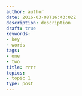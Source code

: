```yaml
---
author: author
date: 2016-03-08T16:43:02Z
description: description
draft: true
keywords:
- key
- words
tags:
- one
- two
title: rrrr
topics:
- topic 1
type: post
---
```


